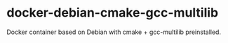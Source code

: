 # docker-debian-cmake-gcc-multilib
Docker container based on Debian with cmake + gcc-multilib preinstalled.
